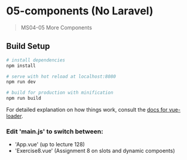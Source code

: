 # 05-components (No Laravel)

> MS04-05 More Components

## Build Setup

``` bash
# install dependencies
npm install

# serve with hot reload at localhost:8080
npm run dev

# build for production with minification
npm run build
```

For detailed explanation on how things work, consult the [docs for vue-loader](http://vuejs.github.io/vue-loader).


### Edit 'main.js' to switch between:

* 'App.vue' (up to lecture 128)
* 'Exercise8.vue' (Assignment 8 on slots and dynamic compoents)
